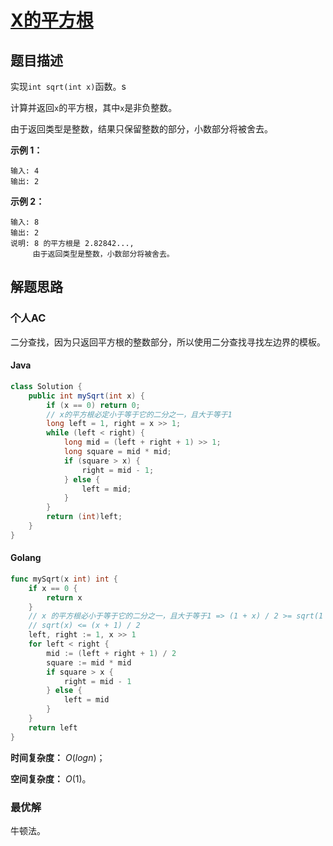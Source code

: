 # [X的平方根](https://leetcode-cn.com/problems/sqrtx/)

## 题目描述

实现`int sqrt(int x)`函数。s

计算并返回`x`的平方根，其中`x`是非负整数。

由于返回类型是整数，结果只保留整数的部分，小数部分将被舍去。

**示例 1：**

```
输入: 4
输出: 2
```

**示例 2：**

```
输入: 8
输出: 2
说明: 8 的平方根是 2.82842..., 
     由于返回类型是整数，小数部分将被舍去。
```

## 解题思路

### 个人AC

二分查找，因为只返回平方根的整数部分，所以使用二分查找寻找左边界的模板。

#### Java

```java
class Solution {
    public int mySqrt(int x) {
        if (x == 0) return 0;
        // x的平方根必定小于等于它的二分之一，且大于等于1
        long left = 1, right = x >> 1;
        while (left < right) {
            long mid = (left + right + 1) >> 1;
            long square = mid * mid;
            if (square > x) {
                right = mid - 1;
            } else {
                left = mid;
            }
        }
        return (int)left;
    }
}
```

#### Golang

```go
func mySqrt(x int) int {
    if x == 0 {
        return x
    }
    // x 的平方根必小于等于它的二分之一，且大于等于1 => (1 + x) / 2 >= sqrt(1 * x)
    // sqrt(x) <= (x + 1) / 2
    left, right := 1, x >> 1
    for left < right {
        mid := (left + right + 1) / 2
        square := mid * mid
        if square > x {
            right = mid - 1
        } else {
            left = mid
        }
    }
    return left
}
```

**时间复杂度：** $O(logn)$；

**空间复杂度：** $O(1)$。

### 最优解

牛顿法。